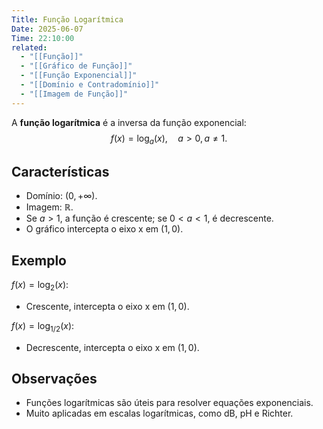 ```yaml
---
Title: Função Logarítmica
Date: 2025-06-07
Time: 22:10:00
related:
  - "[[Função]]"
  - "[[Gráfico de Função]]"
  - "[[Função Exponencial]]"
  - "[[Domínio e Contradomínio]]"
  - "[[Imagem de Função]]"
---
```


A **função logarítmica** é a inversa da função exponencial:
$$
f(x) = \log_a(x), \quad a > 0, a \ne 1.
$$

## Características

- Domínio: $(0, +\infty)$.
- Imagem: $\mathbb{R}$.
- Se $a > 1$, a função é crescente; se $0 < a < 1$, é decrescente.
- O gráfico intercepta o eixo x em $(1,0)$.

## Exemplo

$f(x) = \log_2(x)$:
- Crescente, intercepta o eixo x em $(1,0)$.

$f(x) = \log_{1/2}(x)$:
- Decrescente, intercepta o eixo x em $(1,0)$.

## Observações

- Funções logarítmicas são úteis para resolver equações exponenciais.
- Muito aplicadas em escalas logarítmicas, como dB, pH e Richter.
